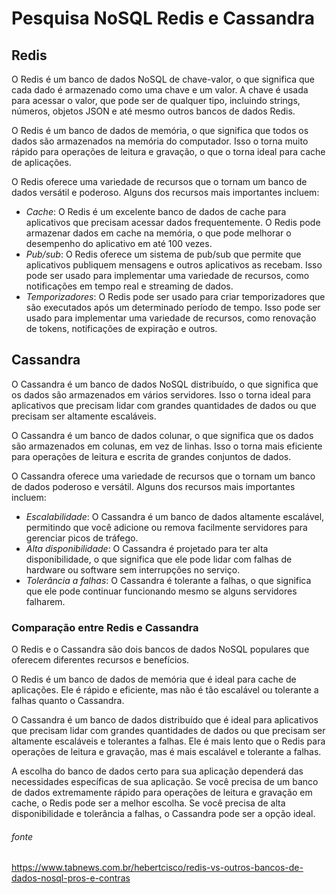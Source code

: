 # Pesquisa NoSQL Redis e Cassandra

## Redis

O Redis é um banco de dados NoSQL de chave-valor, o que significa que cada dado é armazenado como uma chave e um valor. A chave é usada para acessar o valor, que pode ser de qualquer tipo, incluindo strings, números, objetos JSON e até mesmo outros bancos de dados Redis.

O Redis é um banco de dados de memória, o que significa que todos os dados são armazenados na memória do computador. Isso o torna muito rápido para operações de leitura e gravação, o que o torna ideal para cache de aplicações.

O Redis oferece uma variedade de recursos que o tornam um banco de dados versátil e poderoso. Alguns dos recursos mais importantes incluem:

- *Cache*: O Redis é um excelente banco de dados de cache para aplicativos que precisam acessar dados frequentemente. O Redis pode armazenar dados em cache na memória, o que pode melhorar o desempenho do aplicativo em até 100 vezes.
- *Pub/sub*: O Redis oferece um sistema de pub/sub que permite que aplicativos publiquem mensagens e outros aplicativos as recebam. Isso pode ser usado para implementar uma variedade de recursos, como notificações em tempo real e streaming de dados.
- *Temporizadores*: O Redis pode ser usado para criar temporizadores que são executados após um determinado período de tempo. Isso pode ser usado para implementar uma variedade de recursos, como renovação de tokens, notificações de expiração e outros.


## Cassandra

O Cassandra é um banco de dados NoSQL distribuído, o que significa que os dados são armazenados em vários servidores. Isso o torna ideal para aplicativos que precisam lidar com grandes quantidades de dados ou que precisam ser altamente escaláveis.

O Cassandra é um banco de dados colunar, o que significa que os dados são armazenados em colunas, em vez de linhas. Isso o torna mais eficiente para operações de leitura e escrita de grandes conjuntos de dados.

O Cassandra oferece uma variedade de recursos que o tornam um banco de dados poderoso e versátil. Alguns dos recursos mais importantes incluem:

- *Escalabilidade*: O Cassandra é um banco de dados altamente escalável, permitindo que você adicione ou remova facilmente servidores para gerenciar picos de tráfego.
- *Alta disponibilidade*: O Cassandra é projetado para ter alta disponibilidade, o que significa que ele pode lidar com falhas de hardware ou software sem interrupções no serviço.
- *Tolerância a falhas*: O Cassandra é tolerante a falhas, o que significa que ele pode continuar funcionando mesmo se alguns servidores falharem.


### Comparação entre Redis e Cassandra

O Redis e o Cassandra são dois bancos de dados NoSQL populares que oferecem diferentes recursos e benefícios.

O Redis é um banco de dados de memória que é ideal para cache de aplicações. Ele é rápido e eficiente, mas não é tão escalável ou tolerante a falhas quanto o Cassandra.

O Cassandra é um banco de dados distribuído que é ideal para aplicativos que precisam lidar com grandes quantidades de dados ou que precisam ser altamente escaláveis e tolerantes a falhas. Ele é mais lento que o Redis para operações de leitura e gravação, mas é mais escalável e tolerante a falhas.

A escolha do banco de dados certo para sua aplicação dependerá das necessidades específicas de sua aplicação. Se você precisa de um banco de dados extremamente rápido para operações de leitura e gravação em cache, o Redis pode ser a melhor escolha. Se você precisa de alta disponibilidade e tolerância a falhas, o Cassandra pode ser a opção ideal.


###### fonte
https://www.tabnews.com.br/hebertcisco/redis-vs-outros-bancos-de-dados-nosql-pros-e-contras